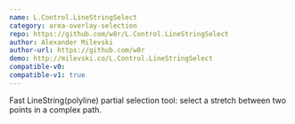 ```yaml
---
name: L.Control.LineStringSelect
category: area-overlay-selection
repo: https://github.com/w8r/L.Control.LineStringSelect
author: Alexander Milevski
author-url: https://github.com/w8r
demo: http://milevski.co/L.Control.LineStringSelect
compatible-v0:
compatible-v1: true
---
```


Fast LineString(polyline) partial selection tool: select a stretch between two points in a complex path.
